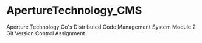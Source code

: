# ApertureTechnology_CMS
Aperture Technology Co's Distributed Code Management System
Module 2 Git Version Control Assignment
